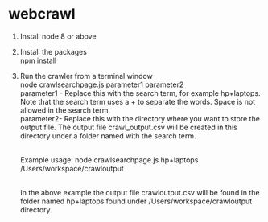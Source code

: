 # webcrawl
1. Install node 8 or above
2. Install the packages
    <br>npm install
3. Run the crawler from a terminal window
    <br>node crawlsearchpage.js parameter1 parameter2
    <br> parameter1 - Replace this with the search term, for example hp+laptops. Note that the search term uses a + to separate the words. Space is not allowed in the search term.
    <br> parameter2- Replace this with the directory where you want to store the output file. The output file crawl_output.csv will be created in this directory under a folder named with the search term.
    
    <br>Example usage: node crawlsearchpage.js hp+laptops /Users/workspace/crawloutput
    
    <br> In the above example the output file crawloutput.csv will be found in the folder named hp+laptops found under /Users/workspace/crawloutput directory.
